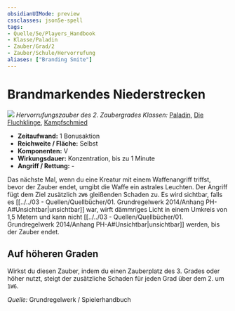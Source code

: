 ```yaml
---
obsidianUIMode: preview
cssclasses: json5e-spell
tags:
- Quelle/5e/Players_Handbook
- Klasse/Paladin
- Zauber/Grad/2
- Zauber/Schule/Hervorrufung
aliases: ["Branding Smite"]
---
```

# Brandmarkendes Niederstrecken
![](../../../99%20-%20Setup/Files/Bildersammlung/Symbolik/Hervorrufungszauber.webp#token)
*Hervorrufungszauber des 2. Zaubergrades*
*Klassen:* [Paladin](../Charakteroptionen/Klassen/Paladin.md), [Die Fluchklinge](05%20-%20Wikipedia/Charakteroptionen/Klassen/Hexenmeister-Die-Fluchklinge.md), [Kampfschmied](05%20-%20Wikipedia/Charakteroptionen/Klassen/Magieschmied-Kampfschmied.md)

- **Zeitaufwand:** 1 Bonusaktion
- **Reichweite / Fläche:** Selbst
- **Komponenten:** V
- **Wirkungsdauer:** Konzentration, bis zu 1 Minute
- **Angriff / Rettung:** -

Das nächste Mal, wenn du eine Kreatur mit einem Waffenangriff triffst, bevor der Zauber endet, umgibt die Waffe ein astrales Leuchten. Der Angriff fügt dem Ziel zusätzlich `2W6` gleißenden Schaden zu. Es wird sichtbar, falls es [[../../03 - Quellen/Quellbücher/01. Grundregelwerk 2014/Anhang PH-A#Unsichtbar|unsichtbar]] war, wirft dämmriges Licht in einem Umkreis von 1,5 Metern und kann nicht [[../../03 - Quellen/Quellbücher/01. Grundregelwerk 2014/Anhang PH-A#Unsichtbar|unsichtbar]] werden, bis der Zauber endet.

## Auf höheren Graden

Wirkst du diesen Zauber, indem du einen Zauberplatz des 3. Grades oder höher nutzt, steigt der zusätzliche Schaden für jeden Grad über dem 2. um `1W6`.

*Quelle:* Grundregelwerk / Spielerhandbuch